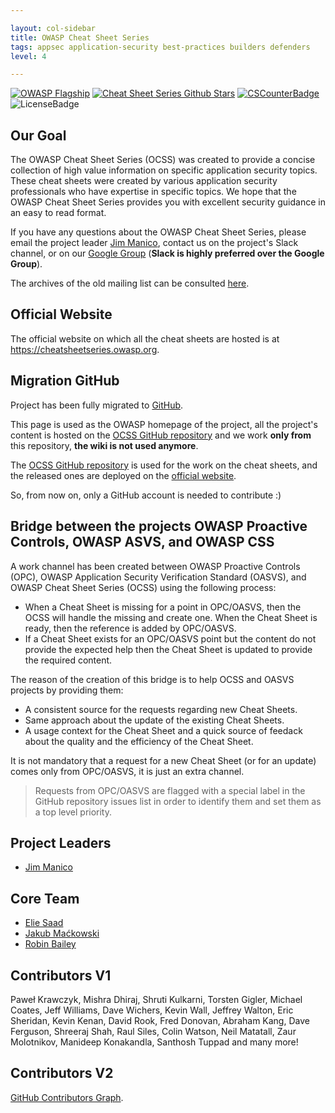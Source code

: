 ```yaml
---

layout: col-sidebar
title: OWASP Cheat Sheet Series
tags: appsec application-security best-practices builders defenders
level: 4

---
```


[![OWASP Flagship](https://img.shields.io/badge/owasp-flagship%20project-48A646.svg)](https://www.owasp.org/index.php/OWASP_Project_Inventory#tab=Flagship_Projects)
[![Cheat Sheet Series Github Stars](https://img.shields.io/github/stars/OWASP/CheatSheetSeries?label=Cheat%20Sheet%20Series&style=social)](https://github.com/OWASP/CheatSheetSeries/)
[![CSCounterBadge](https://img.shields.io/badge/cheat_sheets_available-63-orange.svg)](https://github.com/OWASP/CheatSheetSeries/tree/master/cheatsheets)
![LicenseBadge](https://img.shields.io/badge/license-C_C-blue.svg)

## Our Goal

The OWASP Cheat Sheet Series (OCSS) was created to provide a concise collection of high value information on specific application security topics. These cheat sheets were created by various application security professionals who have expertise in specific topics. We hope that the OWASP Cheat Sheet Series provides you with excellent security guidance in an easy to read format.

If you have any questions about the OWASP Cheat Sheet Series, please email the project leader [Jim Manico](mailto:jim.manico@owasp.org), contact us on the project's Slack channel, or on our [Google Group](https://groups.google.com/a/owasp.org/forum/#!forum/cheat-sheets-project) (**Slack is highly preferred over the Google Group**).

The archives of the old mailing list can be consulted [here](https://lists.owasp.org/pipermail/owasp-cheat-sheets/index).

## Official Website

The official website on which all the cheat sheets are hosted is at <https://cheatsheetseries.owasp.org>.

## Migration GitHub

Project has been fully migrated to [GitHub](https://github.com/OWASP/CheatSheetSeries).

This page is used as the OWASP homepage of the project, all the project's content is hosted on the [OCSS GitHub repository](https://github.com/OWASP/CheatSheetSeries) and we work **only from** this repository, **the wiki is not used anymore**.

The [OCSS GitHub repository](https://github.com/OWASP/CheatSheetSeries) is used for the work on the cheat sheets, and the released ones are deployed on the [official website](https://cheatsheetseries.owasp.org).

So, from now on, only a GitHub account is needed to contribute :)

## Bridge between the projects OWASP Proactive Controls, OWASP ASVS, and OWASP CSS

A work channel has been created between OWASP Proactive Controls (OPC), OWASP Application Security Verification Standard (OASVS), and OWASP Cheat Sheet Series (OCSS) using the following process:

- When a Cheat Sheet is missing for a point in OPC/OASVS, then the OCSS will handle the missing and create one. When the Cheat Sheet is ready, then the reference is added by OPC/OASVS.
- If a Cheat Sheet exists for an OPC/OASVS point but the content do not provide the expected help then the Cheat Sheet is updated to provide the required content.

The reason of the creation of this bridge is to help OCSS and OASVS projects by providing them:

- A consistent source for the requests regarding new Cheat Sheets.
- Same approach about the update of the existing Cheat Sheets.
- A usage context for the Cheat Sheet and a quick source of feedack about the quality and the efficiency of the Cheat Sheet.

It is not mandatory that a request for a new Cheat Sheet (or for an update) comes only from OPC/OASVS, it is just an extra channel.

> Requests from OPC/OASVS are flagged with a special label in the GitHub repository issues list in order to identify them and set them as a top level priority.

## Project Leaders

- [Jim Manico](mailto:jim.manico@owasp.org)

## Core Team

- [Elie Saad](https://github.com/ThunderSon)
- [Jakub Maćkowski](https://github.com/mackowski)
- [Robin Bailey](https://github.com/rbsec/)

## Contributors V1

Paweł Krawczyk, Mishra Dhiraj, Shruti Kulkarni, Torsten Gigler, Michael Coates, Jeff Williams, Dave Wichers, Kevin Wall, Jeffrey Walton, Eric Sheridan, Kevin Kenan, David Rook, Fred Donovan, Abraham Kang, Dave Ferguson, Shreeraj Shah, Raul Siles, Colin Watson, Neil Matatall, Zaur Molotnikov, Manideep Konakandla, Santhosh Tuppad and many more!

## Contributors V2

[GitHub Contributors Graph](https://github.com/OWASP/CheatSheetSeries/graphs/contributors).
